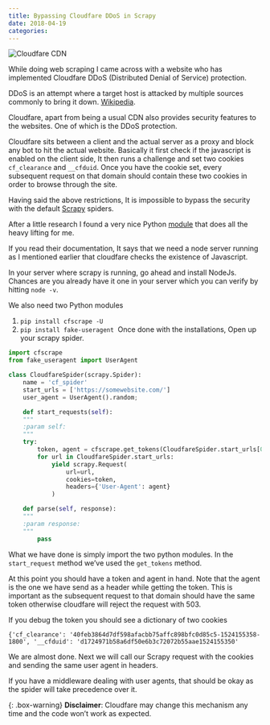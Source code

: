 ```yaml
---
title: Bypassing Cloudfare DDoS in Scrapy
date: 2018-04-19
categories:
---
```


![Cloudfare CDN](/img/cf-blog-logo-crop.png)

While doing web scraping I came across with a website who has implemented Cloudfare DDoS (Distributed Denial of Service) protection.

DDoS is an attempt where a target host is attacked by multiple sources commonly to bring it down. [Wikipedia](https://en.wikipedia.org/wiki/Denial-of-service_attack).

Cloudfare, apart from being a usual CDN also provides security features to the websites. One of which is the DDoS protection.

Cloudfare sits between a client and the actual server as a proxy and block any bot to hit the actual website. Basically it first check if the javascript is enabled on the client side, It then runs a challenge and set two cookies `cf_clearance` and `__cfduid`. Once you have the cookie set, every subsequent request on that domain should contain these two cookies in order to browse through the site.

Having said the above restrictions, It is impossible to bypass the security with the default [Scrapy](https://scrapy.org/) spiders.

After a little research I found a very nice Python [module](https://github.com/Anorov/cloudflare-scrape) that does all the heavy lifting for me.

If you read their documentation, It says that we need a node server running as I mentioned earlier that cloudfare checks the existence of Javascript.

In your server where scrapy is running, go ahead and install NodeJs. Chances are you already have it one in your server which you can verify by hitting `node -v`.

We also need two Python modules

1. `pip install cfscrape -U`
2. `pip install fake-useragent`
   ​
   Once done with the installations, Open up your scrapy spider.

```python
import cfscrape
from fake_useragent import UserAgent

class CloudfareSpider(scrapy.Spider):
    name = 'cf_spider'
    start_urls = ['https://somewebsite.com/']
    user_agent = UserAgent().random;

    def start_requests(self):
    """
    :param self:
    """
    try:
        token, agent = cfscrape.get_tokens(CloudfareSpider.start_urls[0],CloudfareSpider.user_agent)
        for url in CloudfareSpider.start_urls:
            yield scrapy.Request(
                url=url,
                cookies=token,
                headers={'User-Agent': agent}
            )

    def parse(self, response):
    """
    :param response:
    """
        pass
```

What we have done is simply import the two python modules. In the `start_request` method we’ve used the `get_tokens` method.

At this point you should have a token and agent in hand. Note that the agent is the one we have send as a header while getting the token. This is important as the subsequent request to that domain should have the same token otherwise cloudfare will reject the request with 503.

If you debug the token you should see a dictionary of two cookies

```
{'cf_clearance': '40feb3864d7df598afacbb75affc898bfc0d85c5-1524155358-1800', '__cfduid': 'd1724971b58a6df50e6b3c72072b55aae1524155350'
```

We are almost done. Next we will call our Scrapy request with the cookies and sending the same user agent in headers.

If you have a middleware dealing with user agents, that should be okay as the spider will take precedence over it.

{: .box-warning}
**Disclaimer**: Cloudfare may change this mechanism any time and the code won’t work as expected.
